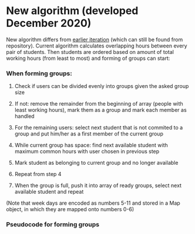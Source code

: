 # New algorithm (developed December 2020)

New algorithm differs from [earlier iteration](documentation/algorithm.md) (which can still be found from repository). Current algorithm calculates overlapping hours 
between every pair of students. Then students are ordered based on amount of total working hours 
(from least to most) and forming of groups can start:

### When forming groups:

1. Check if users can be divided evenly into groups given the asked group size

2. If not: remove the remainder from the beginning of array (people with least working hours), mark them
as a group and mark each member as handled

3. For the remaining users: select next student that is not commited to a group and put him/her as a first 
member of the current group

4. While current group has space: find next available student with maximum common hours with user chosen in 
previous step

5. Mark student as belonging to current group and no longer available 

6. Repeat from step 4 

7. When the group is full, push it into array of ready groups, select next available student and repeat

(Note that week days are encoded as numbers 5-11 and stored in a Map object, in which they are 
mapped onto numbers 0-6)

### Pseudocode for forming groups



